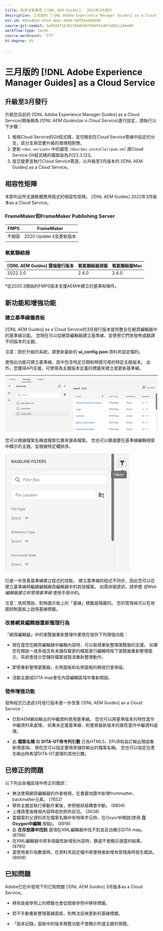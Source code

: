 ```yaml
---
title: 版本注意事項 [!DNL AEM Guides]， 2022年3月發行
description: 三月版的 [!DNL Adobe Experience Manager Guides] as a Cloud Service
exl-id: 885edbb5-dfe4-4bdc-bb66-0df64addb094
source-git-commit: 5e0584f1bf0216b8b00f00b9fe46fa682c244e08
workflow-type: tm+mt
source-wordcount: '777'
ht-degree: 0%

---
```


# 三月版的 [!DNL Adobe Experience Manager Guides] as a Cloud Service

## 升級至3月發行

升級您目前的 [!DNL Adobe Experience Manager Guides] as a Cloud Service(稍後稱為 *[!DNL AEM Guides]as a Cloud Service*)進行設定，請執行以下步驟：
1. 檢視Cloud Service的Git程式碼，並切換到在Cloud Service管線中設定的分支，該分支與您要升級的環境相對應。
1. 更新 `<dox.version>` 中的屬性 `/dox/dox.installer/pom.xml` 將Cloud Service Git程式碼的檔案設為2022.3.123。
1. 提交變更並執行Cloud Service管道，以升級至3月版本的 [!DNL AEM Guides] as a Cloud Service。

## 相容性矩陣

本節列出所支援軟體應用程式的相容性矩陣。 [!DNL AEM Guides] 2022年3月版本as a Cloud Service。

### FrameMaker和FrameMaker Publishing Server

| FMPS | FrameMaker |
| --- | --- |
| 不相容 | 2020 Update 4及更新版本 |
| | |


### 氧氣聯結器

| [!DNL AEM Guides] 雲端發行版本 | 氧氣聯結器視窗 | 氧氣聯結器Mac |
| --- | --- | --- |
| 2022.3.0 | 2.4.0 | 2.4.0 |
|  |  |  |

*從2020.2開始的FMPS版本支援AEM中建立的基準和條件。

## 新功能和增強功能

### 建立基準線儀表板

[!DNL AEM Guides] as a Cloud Service的3月發行版本提供整合在網頁編輯器中的基準線功能。 您現在可以從網頁編輯器建立基準線，並使用它們來發佈或翻譯不同版本的主題。

注意：對於升級的系統，請更新最新的 **ui_config.json** 資料夾設定檔的。

使用此功能可建立基準線，其中包含特定日期和時間可用的特定主題版本。 此外，您獲得API支援，可使用為主題版本定義的標籤來建立或更新基準線。

![基線管理索引標籤](assets/baseline-manage.png)

您可以根據檔案名稱或檔案位置來搜尋檔案。 您也可以篩選要在基準線編輯視窗中顯示的主題，並根據特定欄排序。

![基線管理索引標籤](assets/baseline-filter.png)

已進一步改善基準線建立程式的效能。 建立基準線的程式不同步，因此您可以在建立基準線時繼續編輯網頁編輯器中的其他檔案。 如需詳細資訊，請參閱 *從Web編輯器建立和管理基準線* 使用手冊中的。

注意：依照預設，對映圖示板上的「基線」標籤是隱藏的。 您的管理員可以在地圖控制面板上啟用基線標籤。

### 改善網頁編輯器重新整理行為

「網頁編輯器」中的瀏覽器重新整理作業現在提供下列增強功能：

* 現在當您在網頁編輯器中編輯內容時，可以取得重新整理瀏覽器的支援。 如果您在開啟一或多個含有未儲存變更的檔案進行編輯時按下瀏覽器重新整理圖示，系統會提示您儲存檔案或取消重新整理動作。

* 即使重新整理瀏覽器，左側面板和右側面板的檢視仍會保留。

* 活動主題或DITA map會在內容編輯區域中重新開啟。

### 發佈增強功能

發佈程式已透過3月發行版本進一步改善 [!DNL AEM Guides] as a Cloud Service：

* 已對AEM網站輸出的中繼資料使用基準線。 您也可以將基準版本的特性當作中繼資料來處理。 如果未定義基準線，則會將最新版本的屬性當作中繼資料處理。

* 此 **檔案名稱** 和 **DITA-OT命令列引數** 已為HTML5、EPUB和自訂輸出預設集新增選項。 現在您可以指定要用來儲存輸出的檔案名稱。 您也可以指定在產生輸出時希望DITA-OT處理的其他引數。

## 已修正的問題

以下列出各種區域中修正的錯誤：

* 無法使用網頁編輯器的作者檢視，在書籤地圖中新增frontmatter、backmatter元素。 (7652)
* 移除主題並執行移動作業後，參照樹狀結構會中斷。 (8804)
* 上傳資產後檢視內容時收到例外狀況。 (3638)
* 當檔案的父資料夾在檔案名稱中有特殊字元時，在Oxyor中開啟(使用 **在Oxygon中編輯** 按鈕)。 (8918)
* 此 **在存放庫中找到** 選項在XML編輯器中找不到並反白顯示DITA map。 (8796)
* 在XML編輯器中將多個屬性新增到內容時，篩選不會顯示適當的結果。 (8795)
* 當使用者ID為數值時，在資料夾設定檔中將使用者新增為管理員時發生錯誤。 (8908)

## 已知問題

Adobe已在中發現下列已知問題 [!DNL AEM Guides] 3月版本as a Cloud Service。

* 移除直接參照上的標籤也會從間接參照中移除標籤。

* 若不手動重新整理基線面板，則無法反映更新的基線標題。

* 「版本記錄」面板中的版本預覽功能不會顯示所選主題的預覽。

